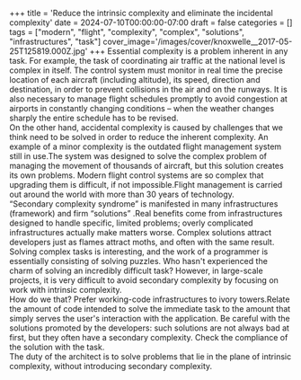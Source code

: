 +++
title = 'Reduce the intrinsic complexity and eliminate the incidental complexity'
date = 2024-07-10T00:00:00-07:00
draft = false
categories = []
tags = ["modern", "flight", "complexity", "complex", "solutions", "infrastructures", "task"]
cover_image='/images/cover/knoxwelle__2017-05-25T125819.000Z.jpg'
+++
Essential complexity is a problem inherent in any task. For example, the task of coordinating air traffic at the national level is complex in itself. The control system must monitor in real time the precise location of each aircraft (including altitude), its speed, direction and destination, in order to prevent collisions in the air and on the runways. It is also necessary to manage flight schedules promptly to avoid congestion at airports in constantly changing conditions – when the weather changes sharply the entire schedule has to be revised.  
On the other hand, accidental complexity is caused by challenges that we think need to be solved in order to reduce the inherent complexity. An example of a minor complexity is the outdated flight management system still in use.The system was designed to solve the complex problem of managing the movement of thousands of aircraft, but this solution creates its own problems. Modern flight control systems are so complex that upgrading them is difficult, if not impossible.Flight management is carried out around the world with more than 30 years of technology.  
“Secondary complexity syndrome” is manifested in many infrastructures (framework) and firm “solutions” .Real benefits come from infrastructures designed to handle specific, limited problems; overly complicated infrastructures actually make matters worse.
Complex solutions attract developers just as flames attract moths, and often with the same result. Solving complex tasks is interesting, and the work of a programmer is essentially consisting of solving puzzles. Who hasn't experienced the charm of solving an incredibly difficult task? However, in large-scale projects, it is very difficult to avoid secondary complexity by focusing on work with intrinsic complexity.  
How do we that? Prefer working-code infrastructures to ivory towers.Relate the amount of code intended to solve the immediate task to the amount that simply serves the user's interaction with the application. Be careful with the solutions promoted by the developers: such solutions are not always bad at first, but they often have a secondary complexity. Check the compliance of the solution with the task.  
The duty of the architect is to solve problems that lie in the plane of intrinsic complexity, without introducing secondary complexity.